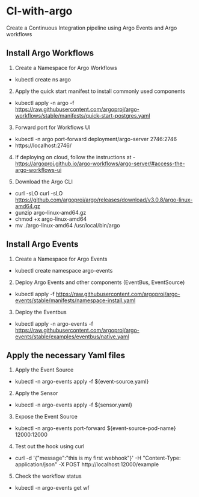 # CI-with-argo

Create a Continuous Integration pipeline using Argo Events and Argo workflows

## Install Argo Workflows

1) Create a Namespace for Argo Workflows
  - kubectl create ns argo

2) Apply the quick start manifest to install commonly used components
  - kubectl apply -n argo -f https://raw.githubusercontent.com/argoproj/argo-workflows/stable/manifests/quick-start-postgres.yaml

3) Forward port for Workflows UI
  - kubectl -n argo port-forward deployment/argo-server 2746:2746
  - https://localhost:2746/

4) If deploying on cloud, follow the instructions at - https://argoproj.github.io/argo-workflows/argo-server/#access-the-argo-workflows-ui

5) Download the Argo CLI
  - curl -sLO curl -sLO https://github.com/argoproj/argo/releases/download/v3.0.8/argo-linux-amd64.gz
  - gunzip argo-linux-amd64.gz
  - chmod +x argo-linux-amd64
  - mv ./argo-linux-amd64 /usr/local/bin/argo

## Install Argo Events

1) Create a Namespace for Argo Events
  - kubectl create namespace argo-events

2) Deploy Argo Events and other components (EventBus, EventSource)
  - kubectl apply -f https://raw.githubusercontent.com/argoproj/argo-events/stable/manifests/namespace-install.yaml

3) Deploy the Eventbus
  - kubectl apply -n argo-events -f https://raw.githubusercontent.com/argoproj/argo-events/stable/examples/eventbus/native.yaml

## Apply the necessary Yaml files

1) Apply the Event Source
  - kubectl -n argo-events apply -f ${event-source.yaml}

2) Apply the Sensor
  - kubectl -n argo-events apply -f ${sensor.yaml}

3) Expose the Event Source
  - kubectl -n argo-events port-forward ${event-source-pod-name} 12000:12000

4) Test out the hook using curl
  - curl -d '{"message":"this is my first webhook"}' -H "Content-Type: application/json" -X POST http://localhost:12000/example

5) Check the workflow status
  - kubectl -n argo-events get wf


